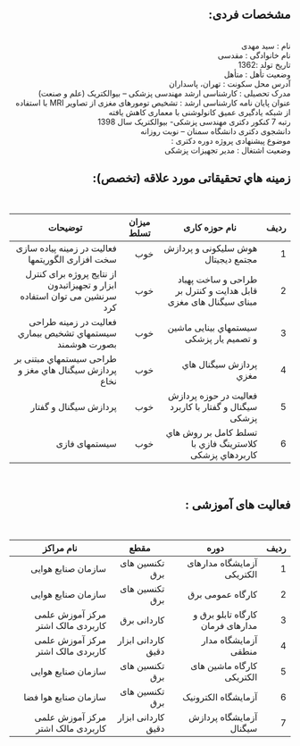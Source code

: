 <div dir="rtl">
  
##  مشخصات فردی:
<br/>
نام : سید مهدی 
<br/>
نام خانوادگی : مقدسی
<br/>
تاریخ تولد :1362 
<br/>
وضعیت تأهل : متأهل
<br/> 
آدرس محل سکونت : تهران، پاسداران
<br/> 
مدرک تحصیلی : کارشناسی ارشد مهندسی پزشکی – بیوالکتریک (علم و صنعت)
<br/>
عنوان پایان نامه کارشناسی ارشد : تشخیص تومورهای مغزی از تصاویر MRI  با استفاده از شبکه یادگیری عمیق کانولوشنی  با معماری کاهش یافته
<br/>
رتبه 7 کنکور دکتری مهندسی پزشکی- بیوالکتریک  سال 1398
<br/>
 دانشجوی دکتری دانشگاه سمنان – نوبت روزانه
<br/>
موضوع پیشنهادی پروژه دوره دکتری :
<br/> 
وضعیت اشتغال : مدیر تجهیزات پزشکی
  
 ## زمینه هاي تحقیقاتی مورد علاقه (تخصص): 

<br/> 
   
| ردیف |نام حوزه کاری  |میزان تسلط  |  توضیحات  | 
|-------|---------|----------------------|---------------|
|1| هوش سلیکونی و پردازش مجتمع دیجیتال|خوب|فعالیت در زمینه پیاده سازی سخت افزاری الگوریتمها| 
|2|طراحی و ساخت پهباد قابل هدایت و کنترل بر مبنای سیگنال های مغزی|خوب|از نتایج پروژه برای کنترل ابزار و تجهیزاتبدون سرنشین می توان استفاده کرد 
|3|سیستمهاي بینایی ماشین و تصمیم یار پزشکی |خوب| فعالیت در زمینه طراحی سیستمهاي تشخیص بیماري بصورت هوشمند   |
|4| پردازش سیگنال هاي مغزي | خوب | طراحی سیستمهاي مبتنی بر پردازش سیگنال هاي مغز و نخاع |        
|5|فعالیت در حوزه پردازش سیگنال و گفتار با کاربرد پزشکی| خوب| پردازش سیگنال و گفتار| 
|6|تسلط کامل بر روش هاي کلاسترینگ فازي با کاربردهاي پزشکی| خوب| سیستمهای فازی|
  
  
  
<br/> 
  
## فعالیت های آموزشی :
  
<br/> 
   
| ردیف |دوره  |مقطع  |  نام مراکز  | 
|-------|---------|----------------------|---------------|
|1|آزمایشگاه مدارهای الکتریکی|تکنسین های برق |سازمان صنایع هوایی|
|2|کارگاه عمومی برق |تکنسین های برق|سازمان صنایع هوایی|
|3|کارگاه تابلو برق و مدارهای فرمان|کاردانی برق|مرکز آموزش علمی کاربردی مالک اشتر|
|4|آزمایشگاه مدار منطقی|کاردانی ابزار دقیق|مرکز آموزش علمی کاربردی مالک اشتر|
|5|کارگاه ماشین های الکتریکی|تکنسین های برق|سازمان صنایع هوایی|
|6|آزمایشگاه الکترونیک|تکنسین های برق|سازمان صنایع هوا فضا|
|7|آزمایشگاه پردازش سیگنال|کاردانی ابزار دقیق|مرکز آموزش علمی کاربردی مالک اشتر|
  
  

